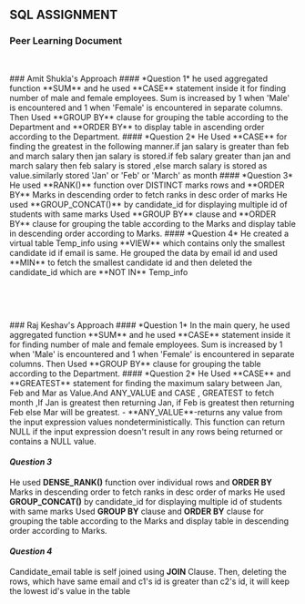 ## SQL ASSIGNMENT
### Peer Learning Document
<p>&nbsp;</p>
### Amit Shukla's Approach
#### *Question 1*
 he used aggregated function  **SUM**  and  he used **CASE**  statement inside it for finding number of male and female employees. Sum is increased by 1 when 'Male' is encountered and 1 when 'Female' is encountered in separate columns. Then Used  **GROUP BY**   clause for grouping the table according to the Department and **ORDER BY** to display table in ascending order according to the Department.
#### *Question 2*
He Used  **CASE**  for finding the greatest in the following manner.if jan salary is greater than feb and march salary then jan salary is stored.if feb salary greater than jan and march salary then feb salary is stored ,else march salary is stored as value.similarly stored 'Jan' or 'Feb' or 'March' as month
 #### *Question 3*
He used  **RANK()**  function over DISTINCT marks rows  and **ORDER BY**  Marks in descending order to fetch ranks in desc order of marks
He used  **GROUP_CONCAT()**  by candidate_id for displaying multiple id of students with same marks Used  **GROUP BY**  clause and  **ORDER BY**  clause for grouping the table according to the Marks and display table in descending order according to Marks.
#### *Question 4*
He created a virtual table Temp_info  using **VIEW** which contains only the smallest candidate id if email is same.
He grouped the data by email id and used **MIN** to fetch the smallest candidate id and then deleted the candidate_id which are **NOT IN** Temp_info
<p>&nbsp;</p>
<p>&nbsp;</p>
### Raj Keshav's Approach
#### *Question 1*
 In the main query, he used aggregated function  **SUM**  and  he used **CASE**  statement inside it for finding number of male and female employees. Sum is increased by 1 when 'Male' is encountered and 1 when 'Female' is encountered in separate columns. Then Used  **GROUP BY**  clause for grouping the table according to the Department.
#### *Question 2*
He Used  **CASE**  and  **GREATEST**  statement for finding the maximum salary between Jan, Feb and Mar as Value.And ANY_VALUE and CASE , GREATEST to fetch month ,If Jan is greatest then returning Jan, if Feb is greatest then returning Feb else Mar will be greatest.
- **ANY_VALUE**-returns any value from the input expression values nondeterministically. This function can return NULL if the input expression doesn't result in any rows being returned or contains a NULL value.
  
 #### *Question 3*
He used  **DENSE_RANK()**  function over individual rows  and **ORDER BY**  Marks in descending order to fetch ranks in desc order of marks
He used  **GROUP_CONCAT()**  by candidate_id for displaying multiple id of students with same marks Used  **GROUP BY**  clause and  **ORDER BY**  clause for grouping the table according to the Marks and display table in descending order according to Marks.
#### *Question 4*
Candidate_email table is self joined using  **JOIN**  Clause.
Then, deleting the rows, which have same email and c1's id is greater than c2's id, it will keep the lowest id's value in the table



